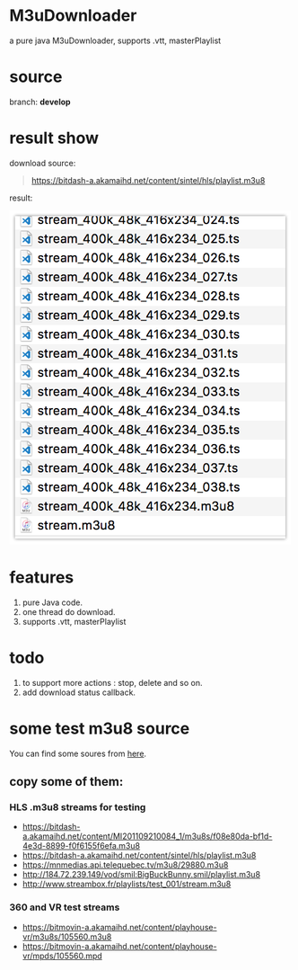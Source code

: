 # M3uDownloader
a pure java M3uDownloader, supports .vtt, masterPlaylist

# source
branch: **develop**

# result show
download source:
   > https://bitdash-a.akamaihd.net/content/sintel/hls/playlist.m3u8
 
result:

![result](https://github.com/I-m-SuperMan/M3uDownloader/blob/develop/other/result_show.png)


# features
1. pure Java code.
2. one thread do download.
3. supports .vtt, masterPlaylist

# todo 
1. to support more actions : stop, delete and so on.
2. add download status callback.

# some test m3u8 source 
You can find some soures from [here](https://bitmovin.com/mpeg-dash-hls-examples-sample-streams/).

## copy some of them:

### HLS .m3u8 streams for testing
* https://bitdash-a.akamaihd.net/content/MI201109210084_1/m3u8s/f08e80da-bf1d-4e3d-8899-f0f6155f6efa.m3u8
* https://bitdash-a.akamaihd.net/content/sintel/hls/playlist.m3u8
* https://mnmedias.api.telequebec.tv/m3u8/29880.m3u8
* http://184.72.239.149/vod/smil:BigBuckBunny.smil/playlist.m3u8
* http://www.streambox.fr/playlists/test_001/stream.m3u8


### 360 and VR test streams
* https://bitmovin-a.akamaihd.net/content/playhouse-vr/m3u8s/105560.m3u8
* https://bitmovin-a.akamaihd.net/content/playhouse-vr/mpds/105560.mpd



